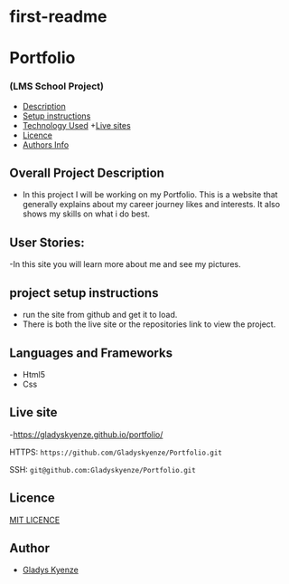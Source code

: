# first-readme
# Portfolio

### (LMS School Project)

+ [Description](#overall-project-description)
+ [Setup instructions](#setup-instructions)
+ [Technology Used](#languages-and-frameworks)
+[Live sites](#live-sistes)
+ [Licence](#Licence)
+ [Authors Info](#Author)
## Overall Project Description

- In this project I will be working on my Portfolio. This is a website that generally explains about my career journey likes and interests. It also shows my skills on what i do best.

## User Stories:
-In this site you will learn more about me and see my pictures.

## project setup instructions
 - run the site from github and get it to load.
 - There is both the live site or the repositories link to view the project.
 
## Languages and Frameworks

- Html5
- Css 

## Live site 
-https://gladyskyenze.github.io/portfolio/

HTTPS: `https://github.com/Gladyskyenze/Portfolio.git`

SSH: `git@github.com:Gladyskyenze/Portfolio.git`

## Licence
[MIT LICENCE](LICENSE)
## Author

- [Gladys Kyenze](https://github.com/Gladyskyenze/Portfolio)